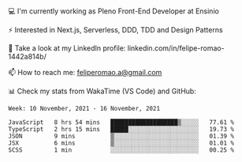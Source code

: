💻 I'm currently working as Pleno Front-End Developer at Ensinio

⚡ Interested in Next.js, Serverless, DDD, TDD and Design Patterns

👥 Take a look at my LinkedIn profile: linkedin.com/in/felipe-romao-1442a814b/

📫 How to reach me: feliperomao.a@gmail.com

📊 Check my stats from WakaTime (VS Code) and GitHub:

<!--START_SECTION:waka-->
```text
Week: 10 November, 2021 - 16 November, 2021

JavaScript   8 hrs 54 mins   ███████████████████▒░░░░░   77.61 % 
TypeScript   2 hrs 15 mins   █████░░░░░░░░░░░░░░░░░░░░   19.73 % 
JSON         9 mins          ▒░░░░░░░░░░░░░░░░░░░░░░░░   01.39 % 
JSX          6 mins          ▒░░░░░░░░░░░░░░░░░░░░░░░░   01.01 % 
SCSS         1 min           ░░░░░░░░░░░░░░░░░░░░░░░░░   00.25 % 
```
<!--END_SECTION:waka-->
